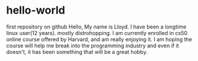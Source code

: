 # hello-world
first repository on github
Hello,
My name is Lloyd.
I have been a longtime linux user(12 years). mostly distrohopping.
I am currently enrolled in cs50 online course offered by Harvard, and am really enjoying it.
I am hoping the course will help me break into the programming industry and even if it doesn't, it has been something that will
be a great hobby.
